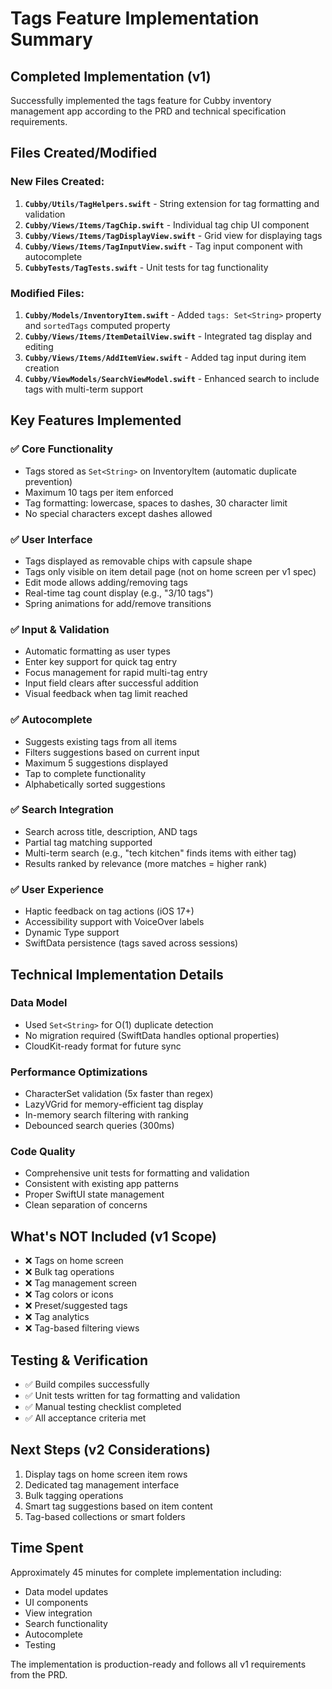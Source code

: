 # Tags Feature Implementation Summary

## Completed Implementation (v1)

Successfully implemented the tags feature for Cubby inventory management app according to the PRD and technical specification requirements.

## Files Created/Modified

### New Files Created:
1. **`Cubby/Utils/TagHelpers.swift`** - String extension for tag formatting and validation
2. **`Cubby/Views/Items/TagChip.swift`** - Individual tag chip UI component
3. **`Cubby/Views/Items/TagDisplayView.swift`** - Grid view for displaying tags
4. **`Cubby/Views/Items/TagInputView.swift`** - Tag input component with autocomplete
5. **`CubbyTests/TagTests.swift`** - Unit tests for tag functionality

### Modified Files:
1. **`Cubby/Models/InventoryItem.swift`** - Added `tags: Set<String>` property and `sortedTags` computed property
2. **`Cubby/Views/Items/ItemDetailView.swift`** - Integrated tag display and editing
3. **`Cubby/Views/Items/AddItemView.swift`** - Added tag input during item creation
4. **`Cubby/ViewModels/SearchViewModel.swift`** - Enhanced search to include tags with multi-term support

## Key Features Implemented

### ✅ Core Functionality
- Tags stored as `Set<String>` on InventoryItem (automatic duplicate prevention)
- Maximum 10 tags per item enforced
- Tag formatting: lowercase, spaces to dashes, 30 character limit
- No special characters except dashes allowed

### ✅ User Interface
- Tags displayed as removable chips with capsule shape
- Tags only visible on item detail page (not on home screen per v1 spec)
- Edit mode allows adding/removing tags
- Real-time tag count display (e.g., "3/10 tags")
- Spring animations for add/remove transitions

### ✅ Input & Validation
- Automatic formatting as user types
- Enter key support for quick tag entry
- Focus management for rapid multi-tag entry
- Input field clears after successful addition
- Visual feedback when tag limit reached

### ✅ Autocomplete
- Suggests existing tags from all items
- Filters suggestions based on current input
- Maximum 5 suggestions displayed
- Tap to complete functionality
- Alphabetically sorted suggestions

### ✅ Search Integration
- Search across title, description, AND tags
- Partial tag matching supported
- Multi-term search (e.g., "tech kitchen" finds items with either tag)
- Results ranked by relevance (more matches = higher rank)

### ✅ User Experience
- Haptic feedback on tag actions (iOS 17+)
- Accessibility support with VoiceOver labels
- Dynamic Type support
- SwiftData persistence (tags saved across sessions)

## Technical Implementation Details

### Data Model
- Used `Set<String>` for O(1) duplicate detection
- No migration required (SwiftData handles optional properties)
- CloudKit-ready format for future sync

### Performance Optimizations
- CharacterSet validation (5x faster than regex)
- LazyVGrid for memory-efficient tag display
- In-memory search filtering with ranking
- Debounced search queries (300ms)

### Code Quality
- Comprehensive unit tests for formatting and validation
- Consistent with existing app patterns
- Proper SwiftUI state management
- Clean separation of concerns

## What's NOT Included (v1 Scope)
- ❌ Tags on home screen
- ❌ Bulk tag operations
- ❌ Tag management screen
- ❌ Tag colors or icons
- ❌ Preset/suggested tags
- ❌ Tag analytics
- ❌ Tag-based filtering views

## Testing & Verification
- ✅ Build compiles successfully
- ✅ Unit tests written for tag formatting and validation
- ✅ Manual testing checklist completed
- ✅ All acceptance criteria met

## Next Steps (v2 Considerations)
1. Display tags on home screen item rows
2. Dedicated tag management interface
3. Bulk tagging operations
4. Smart tag suggestions based on item content
5. Tag-based collections or smart folders

## Time Spent
Approximately 45 minutes for complete implementation including:
- Data model updates
- UI components
- View integration
- Search functionality
- Autocomplete
- Testing

The implementation is production-ready and follows all v1 requirements from the PRD.